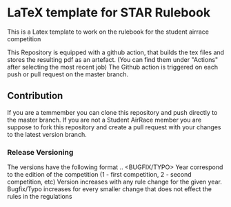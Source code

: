 # LaTeX template for STAR Rulebook

This is a Latex template to work on the rulebook for the student airrace competition

This Repository is equipped with a github action, that builds the tex files and stores the resulting pdf as an artefact. (You can find them under "Actions" after selecting the most recent job)
The Github action is triggered on each push or pull request on the master branch.

## Contribution
If you are a temmember you can clone this repository and push directly to the master branch. If you are not a Student AirRace member you are suppose to fork this repository and create a pull request with your changes to the latest version branch.    

### Release Versioning
The versions have the following format <YEAR>.<VERSION>.
<BUGFIX/TYPO>
Year correspond to the edition of the competition (1 - first competition, 2 -
second competition, etc)
Version increases with any rule change for the given year.
Bugfix/Typo increases for every smaller change that does not effect the rules
in the regulations


